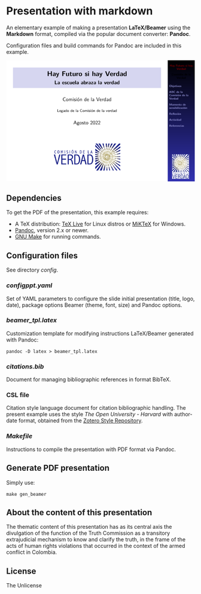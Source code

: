 # Presentation with markdown
An elementary example of making a presentation **LaTeX/Beamer** using
the **Markdown** format, compiled via the popular document converter:
**Pandoc**.

Configuration files and build commands for Pandoc are included in this
example.

![Presentation cover](imgs/cover.png)

## Dependencies
To get the PDF of the presentation, this example requires:

- A TeX distribution: [TeX Live](https://tug.org/texlive/) for Linux
  distros or [MiKTeX](https://miktex.org/) for Windows.
- [Pandoc](https://pandoc.org/), version 2.x or newer.
- [GNU Make](https://www.gnu.org/software/make/) for running commands.

## Configuration files
See directory _config_.

### _configppt.yaml_
Set of YAML parameters to configure the slide initial presentation
(title, logo, date), package options Beamer (theme, font, size) and
Pandoc options.

### _beamer_tpl.latex_
Customization template for modifying instructions LaTeX/Beamer
generated with Pandoc:

	pandoc -D latex > beamer_tpl.latex
	
### _citations.bib_
Document for managing bibliographic references in format BibTeX.

### CSL file
Citation style language document for citation bibliographic
handling. The present example uses the style _The Open University -
Harvard_ with author-date format, obtained from the [Zotero Style
Repository](https://www.zotero.org/styles/the-open-university-harvard).

### _Makefile_
Instructions to compile the presentation with PDF format via Pandoc.

## Generate PDF presentation
Simply use:

	make gen_beamer

## About the content of this presentation
The thematic content of this presentation has as its central axis the
divulgation of the function of the Truth Commission as a transitory
extrajudicial mechanism to know and clarify the truth, in the frame of
the acts of human rights violations that occurred in the context of
the armed conflict in Colombia.

## License
The Unlicense

